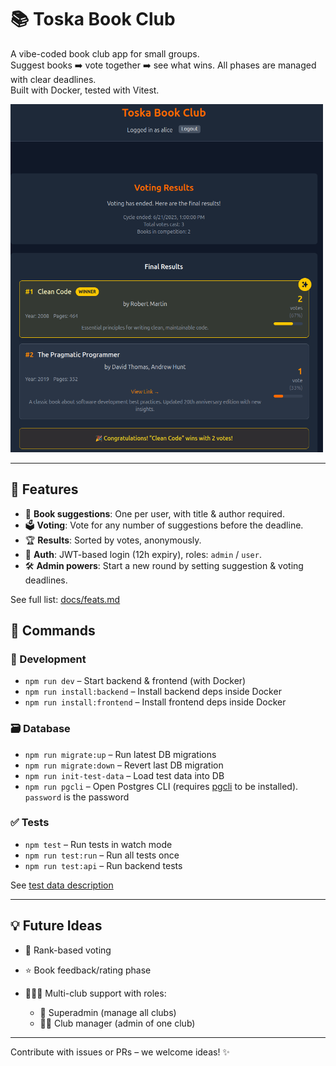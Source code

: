 # 📚 Toska Book Club

A vibe-coded book club app for small groups.  
Suggest books ➡️ vote together ➡️ see what wins. All phases are managed with clear deadlines.  
Built with Docker, tested with Vitest.

<img src="docs/results.png" alt="Results image" width="500"/>

---

## 🚀 Features

- 🧾 **Book suggestions**: One per user, with title & author required.
- 🗳️ **Voting**: Vote for any number of suggestions before the deadline.
- 🏆 **Results**: Sorted by votes, anonymously.
- 🔐 **Auth**: JWT-based login (12h expiry), roles: `admin` / `user`.
- 🛠️ **Admin powers**: Start a new round by setting suggestion & voting deadlines.

See full list: [docs/feats.md](docs/feats.md)

## 🧰 Commands

### 🔄 Development

- `npm run dev` – Start backend & frontend (with Docker)
- `npm run install:backend` – Install backend deps inside Docker
- `npm run install:frontend` – Install frontend deps inside Docker

### 🗃️ Database

- `npm run migrate:up` – Run latest DB migrations
- `npm run migrate:down` – Revert last DB migration
- `npm run init-test-data` – Load test data into DB
- `npm run pgcli` – Open Postgres CLI (requires [pgcli](https://github.com/dbcli/pgcli) to be installed). `password` is the password

### ✅ Tests

- `npm test` – Run tests in watch mode
- `npm run test:run` – Run all tests once
- `npm run test:api` – Run backend tests

See [test data description](docs/test-users.md)

---

## 💡 Future Ideas

- 🔢 Rank-based voting
- ⭐ Book feedback/rating phase
- 🧑‍🤝‍🧑 Multi-club support with roles:

  - 🧙 Superadmin (manage all clubs)
  - 👩‍💼 Club manager (admin of one club)

---

Contribute with issues or PRs – we welcome ideas! ✨
